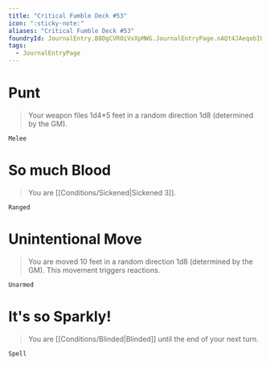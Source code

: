 ```yaml
---
title: "Critical Fumble Deck #53"
icon: ":sticky-note:"
aliases: "Critical Fumble Deck #53"
foundryId: JournalEntry.B8DgCVROiVxXpMWG.JournalEntryPage.nAQt4JAeqobILZOF
tags:
  - JournalEntryPage
---
```

# Punt

> Your weapon files 1d4\*5 feet in a random direction 1d8 (determined by the GM).

`Melee`

# So much Blood

> You are [[Conditions/Sickened|Sickened 3]].

`Ranged`

# Unintentional Move

> You are moved 10 feet in a random direction 1d8 (determined by the GM). This movement triggers reactions.

`Unarmed`

# It's so Sparkly!

> You are [[Conditions/Blinded|Blinded]] until the end of your next turn.

`Spell`